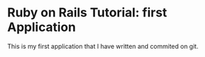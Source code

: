 # Ruby on Rails Tutorial: first Application

This is my first application that I have written and commited on git.
